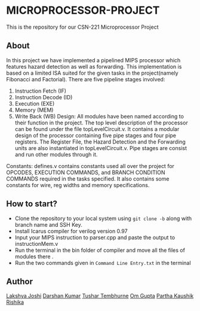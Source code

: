 # MICROPROCESSOR-PROJECT

This is the repository for our CSN-221 Microprocessor Project

## About

In this project we have implemented a pipelined MIPS processor which features hazard detection as well as forwarding. This implementation is based on a limited ISA suited for the given tasks in the project(namely Fibonacci and Factorial).
There are five pipeline stages involved:
1.	Instruction Fetch (IF)
2.	Instruction Decode (ID)
3.	Execution (EXE)
4.	Memory (MEM)
5.	Write Back (WB)
Design:
All modules have been named according to their function in the project. The top level description of the processor can be found under the file topLevelCircuit.v. It contains a modular design of the processor containing five pipe stages and four pipe registers. The Register File, the Hazard Detection and the Forwarding units are also instantiated in topLevelCircuit.v. Pipe stages are consist and run other modules through it.

Constants:
defines.v contains constants used all over the project for OPCODES, EXECUTION COMMANDS, and BRANCH CONDITION COMMANDS required in the tasks specified. It also contains some constants for wire, reg widths and memory specifications.


## How to start?

- Clone the repository to your local system using `git clone -b` along with branch name and  SSH Key.
- Install Icarus compiler for verilog version 0.97
- Input your MIPS instruction to parser.cpp and paste the output to instructionMem.v
- Run the terminal in the bin folder of compiler and move all the files of modules there .
- Run the two commands given in `Command Line Entry.txt` in the terminal 

## Author

[Lakshya Joshi](https://github.com/lakshya1310)
[Darshan Kumar](https://github.com/itsdarshankumar)
[Tushar Tembhurne](https://github.com/tusharrr17)
[Om Gupta](https://github.com/omg-sator)
[Partha Kaushik](https://github.com/parthanos)
[Rishika](https://github.com/rishu-3619)

